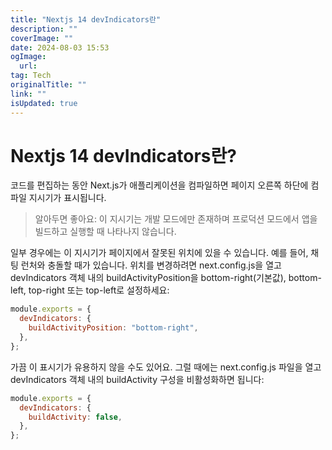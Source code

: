 ```yaml
---
title: "Nextjs 14 devIndicators란"
description: ""
coverImage: ""
date: 2024-08-03 15:53
ogImage: 
  url: 
tag: Tech
originalTitle: ""
link: ""
isUpdated: true
---
```






# Nextjs 14 devIndicators란?

코드를 편집하는 동안 Next.js가 애플리케이션을 컴파일하면 페이지 오른쪽 하단에 컴파일 지시기가 표시됩니다.

> 알아두면 좋아요: 이 지시기는 개발 모드에만 존재하며 프로덕션 모드에서 앱을 빌드하고 실행할 때 나타나지 않습니다.

일부 경우에는 이 지시기가 페이지에서 잘못된 위치에 있을 수 있습니다. 예를 들어, 채팅 런처와 충돌할 때가 있습니다. 위치를 변경하려면 next.config.js을 열고 devIndicators 객체 내의 buildActivityPosition을 bottom-right(기본값), bottom-left, top-right 또는 top-left로 설정하세요:

<div class="content-ad"></div>

```js
module.exports = {
  devIndicators: {
    buildActivityPosition: "bottom-right",
  },
};
```

가끔 이 표시기가 유용하지 않을 수도 있어요. 그럴 때에는 next.config.js 파일을 열고 devIndicators 객체 내의 buildActivity 구성을 비활성화하면 됩니다:

```js
module.exports = {
  devIndicators: {
    buildActivity: false,
  },
};
```

<div class="content-ad"></div>

